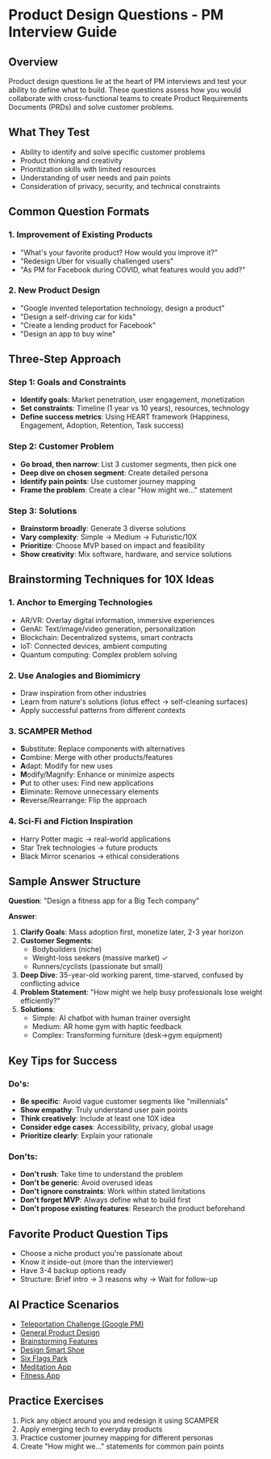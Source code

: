 # Product Design Questions - PM Interview Guide

## Overview
Product design questions lie at the heart of PM interviews and test your ability to define what to build. These questions assess how you would collaborate with cross-functional teams to create Product Requirements Documents (PRDs) and solve customer problems.

## What They Test
- Ability to identify and solve specific customer problems
- Product thinking and creativity
- Prioritization skills with limited resources
- Understanding of user needs and pain points
- Consideration of privacy, security, and technical constraints

## Common Question Formats

### 1. Improvement of Existing Products
- "What's your favorite product? How would you improve it?"
- "Redesign Uber for visually challenged users"
- "As PM for Facebook during COVID, what features would you add?"

### 2. New Product Design
- "Google invented teleportation technology, design a product"
- "Design a self-driving car for kids"
- "Create a lending product for Facebook"
- "Design an app to buy wine"

## Three-Step Approach

### Step 1: Goals and Constraints
- **Identify goals**: Market penetration, user engagement, monetization
- **Set constraints**: Timeline (1 year vs 10 years), resources, technology
- **Define success metrics**: Using HEART framework (Happiness, Engagement, Adoption, Retention, Task success)

### Step 2: Customer Problem
- **Go broad, then narrow**: List 3 customer segments, then pick one
- **Deep dive on chosen segment**: Create detailed persona
- **Identify pain points**: Use customer journey mapping
- **Frame the problem**: Create a clear "How might we..." statement

### Step 3: Solutions
- **Brainstorm broadly**: Generate 3 diverse solutions
- **Vary complexity**: Simple → Medium → Futuristic/10X
- **Prioritize**: Choose MVP based on impact and feasibility
- **Show creativity**: Mix software, hardware, and service solutions

## Brainstorming Techniques for 10X Ideas

### 1. Anchor to Emerging Technologies
- AR/VR: Overlay digital information, immersive experiences
- GenAI: Text/image/video generation, personalization
- Blockchain: Decentralized systems, smart contracts
- IoT: Connected devices, ambient computing
- Quantum computing: Complex problem solving

### 2. Use Analogies and Biomimicry
- Draw inspiration from other industries
- Learn from nature's solutions (lotus effect → self-cleaning surfaces)
- Apply successful patterns from different contexts

### 3. SCAMPER Method
- **S**ubstitute: Replace components with alternatives
- **C**ombine: Merge with other products/features
- **A**dapt: Modify for new uses
- **M**odify/Magnify: Enhance or minimize aspects
- **P**ut to other uses: Find new applications
- **E**liminate: Remove unnecessary elements
- **R**everse/Rearrange: Flip the approach

### 4. Sci-Fi and Fiction Inspiration
- Harry Potter magic → real-world applications
- Star Trek technologies → future products
- Black Mirror scenarios → ethical considerations

## Sample Answer Structure

**Question**: "Design a fitness app for a Big Tech company"

**Answer**:
1. **Clarify Goals**: Mass adoption first, monetize later, 2-3 year horizon
2. **Customer Segments**: 
   - Bodybuilders (niche)
   - Weight-loss seekers (massive market) ✓
   - Runners/cyclists (passionate but small)
3. **Deep Dive**: 35-year-old working parent, time-starved, confused by conflicting advice
4. **Problem Statement**: "How might we help busy professionals lose weight efficiently?"
5. **Solutions**:
   - Simple: AI chatbot with human trainer oversight
   - Medium: AR home gym with haptic feedback
   - Complex: Transforming furniture (desk→gym equipment)

## Key Tips for Success

### Do's:
- **Be specific**: Avoid vague customer segments like "millennials"
- **Show empathy**: Truly understand user pain points
- **Think creatively**: Include at least one 10X idea
- **Consider edge cases**: Accessibility, privacy, global usage
- **Prioritize clearly**: Explain your rationale

### Don'ts:
- **Don't rush**: Take time to understand the problem
- **Don't be generic**: Avoid overused ideas
- **Don't ignore constraints**: Work within stated limitations
- **Don't forget MVP**: Always define what to build first
- **Don't propose existing features**: Research the product beforehand

## Favorite Product Question Tips
- Choose a niche product you're passionate about
- Know it inside-out (more than the interviewer)
- Have 3-4 backup options ready
- Structure: Brief intro → 3 reasons why → Wait for follow-up

## AI Practice Scenarios
- [Teleportation Challenge (Google PM)](https://app.toughtongueai.com/run/google-pm-interviewer-676a419fae833c968b618f17/)
- [General Product Design](https://app.toughtongueai.com/run/pm-interview-product-design-challenge-679c60f2a2e8b61e2103255c/)
- [Brainstorming Features](https://app.toughtongueai.com/run/pm-interview-coach-brainstorming-new-features-679c6110a2e8b61e21032560/)
- [Design Smart Shoe](https://app.toughtongueai.com/run/pm-interview-design-a-smart-shoe-679c6129a2e8b61e21032564/)
- [Six Flags Park](https://app.toughtongueai.com/run/pm-interview-six-flags-amusement-park-679c613ea2e8b61e21032568/)
- [Meditation App](https://app.toughtongueai.com/run/pm-interview-product-design-meditation-app-679c6151a2e8b61e2103256c/)
- [Fitness App](https://app.toughtongueai.com/run/pm-interview-product-design-fitness-app-679c6165a2e8b61e21032570/)

## Practice Exercises
1. Pick any object around you and redesign it using SCAMPER
2. Apply emerging tech to everyday products
3. Practice customer journey mapping for different personas
4. Create "How might we..." statements for common pain points 